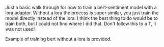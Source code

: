 Just a basic walk through for how to train a bert-sentiment model with a lora adaptor. Without a lora the process is super similar, you just train the model directly instead of the lora. I think the best thing to do would be to train both,
but I could not find where I did that. Don't follow this to a T, it was not used!

Example of training bert without a lora is provided. 
